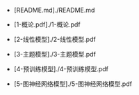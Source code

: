 
- [README.md]./README.md

- [1-概论.pdf]./1-概论.pdf
- [2-线性模型]./2-线性模型.pdf
- [3-主题模型]./3-主题模型.pdf
- [4-预训练模型]./4-预训练模型.pdf
- [5-图神经网络模型]./5-图神经网络模型.pdf
